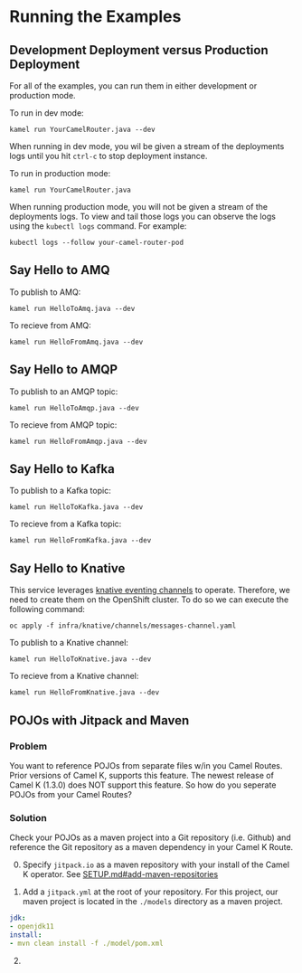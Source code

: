 # Running the Examples

## Development Deployment versus Production Deployment

For all of the examples, you can run them in either development or production mode. 

To run in dev mode: 

```kamel run YourCamelRouter.java --dev```

When running in dev mode, you wil be given a stream of the deployments logs until you hit `ctrl-c` to stop deployment instance.

To run in production mode: 

```kamel run YourCamelRouter.java```

When running production mode, you will not be given a stream of the deployments logs. To view and tail those logs you can observe the logs using the `kubectl logs` command. For example:

```kubectl logs --follow your-camel-router-pod```

## Say Hello to AMQ

To publish to AMQ: 

```kamel run HelloToAmq.java --dev```

To recieve from AMQ: 

```kamel run HelloFromAmq.java --dev```

## Say Hello to AMQP

To publish to an AMQP topic: 

```kamel run HelloToAmqp.java --dev```

To recieve from AMQP topic: 

```kamel run HelloFromAmqp.java --dev```

## Say Hello to Kafka

To publish to a Kafka topic: 

```kamel run HelloToKafka.java --dev```

To recieve from a Kafka topic: 

```kamel run HelloFromKafka.java --dev```

## Say Hello to Knative

This service leverages [knative eventing channels](https://knative.dev/docs/eventing/channels/) to operate. Therefore, we need to create
them on the OpenShift cluster. To do so we can execute the following command:

```oc apply -f infra/knative/channels/messages-channel.yaml```

To publish to a Knative channel: 

```kamel run HelloToKnative.java --dev```

To recieve from a Knative channel: 

```kamel run HelloFromKnative.java --dev```

## POJOs with Jitpack and Maven

### Problem

You want to reference POJOs from separate files w/in you Camel Routes. Prior versions of Camel K, supports this feature. The newest release of Camel K (1.3.0) does NOT support this feature. So how do you seperate POJOs from your Camel Routes? 

### Solution

Check your POJOs as a maven project into a Git repository (i.e. Github) and reference the Git repository as a maven dependency in your Camel K Route. 

0. Specify `jitpack.io` as a maven repository with your install of the Camel K operator. See [SETUP.md#add-maven-repositories](SETUP.md#add-maven-repositories)

1. Add a `jitpack.yml` at the root of your repository. For this project, our maven project is located in the `./models` directory as a maven project.

```yaml
jdk:
- openjdk11
install:
- mvn clean install -f ./model/pom.xml
```

2. 